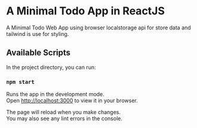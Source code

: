 # A Minimal Todo App in ReactJS 
A Minimal Todo Web App using browser localstorage api for store data and tailwind is use for styling.

## Available Scripts

In the project directory, you can run:

### `npm start`

Runs the app in the development mode.\
Open [http://localhost:3000](http://localhost:3000) to view it in your browser.

The page will reload when you make changes.\
You may also see any lint errors in the console.
